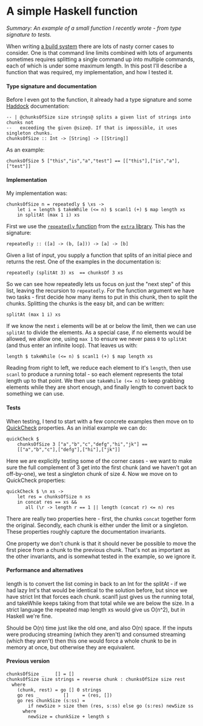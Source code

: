 # A simple Haskell function 

_Summary: An example of a small function I recently wrote - from type signature to tests._

When writing [a build system](https://github.com/snowleopard/shaking-up-ghc) there are lots of nasty corner cases to consider. One is that command line limits combined with lots of arguments sometimes requires splitting a single command up into multiple commands, each of which is under some maximum length. In this post I'll describe a function that was required, my implementation, and how I tested it.

#### Type signature and documentation

Before I even got to the function, it already had a type signature and some [Haddock](https://www.haskell.org/haddock/) documentation: 

    -- | @chunksOfSize size strings@ splits a given list of strings into chunks not
    --   exceeding the given @size@. If that is impossible, it uses singleton chunks.
    chunksOfSize :: Int -> [String] -> [[String]]

As an example:

    chunksOfSize 5 ["this","is","a","test"] == [["this"],["is","a"],["test"]]

#### Implementation

My implementation was:

    chunksOfSize n = repeatedly $ \xs ->
        let i = length $ takeWhile (<= n) $ scanl1 (+) $ map length xs
        in splitAt (max 1 i) xs

First we use the [`repeatedly` function](https://hackage.haskell.org/package/extra/docs/Data-List-Extra.html#v:repeatedly) from the [`extra` library](https://github.com/ndmitchell/extra). This has the signature:

    repeatedly :: ([a] -> (b, [a])) -> [a] -> [b]

Given a list of input, you supply a function that splits of an initial piece and returns the rest. One of the examples in the documentation is:

    repeatedly (splitAt 3) xs  == chunksOf 3 xs

So we can see how repeatedly lets us focus on just the "next step" of this list, leaving the recursion to `repeatedly`. For the function argument we have two tasks - first decide how many items to put in this chunk, then to split the chunks. Splitting the chunks is the easy bit, and can be written:

    splitAt (max 1 i) xs

If we know the next `i` elements will be at or below the limit, then we can use `splitAt` to divide the elements. As a special case, if no elements would be allowed, we allow one, using `max 1` to ensure we never pass `0` to `splitAt` (and thus enter an infinite loop). That leaves us with:

    length $ takeWhile (<= n) $ scanl1 (+) $ map length xs

Reading from right to left, we reduce each element to it's `length`, then use `scanl` to produce a running total - so each element represents the total length up to that point. We then use `takeWhile (<= n)` to keep grabbing elements while they are short enough, and finally length to convert back to something we can use.

#### Tests

When testing, I tend to start with a few concrete examples then move on to [QuickCheck](https://hackage.haskell.org/package/QuickCheck) properties. As an initial example we can do:

    quickCheck $
        chunksOfSize 3 ["a","b","c","defg","hi","jk"] ==
        [["a","b","c"],["defg"],["hi"],["jk"]]

Here we are explicitly testing some of the corner cases - we want to make sure the full complement of 3 get into the first chunk (and we haven't got an off-by-one), we test a singleton chunk of size 4. Now we move on to QuickCheck properties:

    quickCheck $ \n xs ->
        let res = chunksOfSize n xs
        in concat res == xs &&
           all (\r -> length r == 1 || length (concat r) <= n) res

There are really two properties here - first, the chunks `concat` together form the original. Secondly, each chunk is either under the limit or a singleton. These properties roughly capture the documentation invariants.

One property we don't chunk is that it should never be possible to move the first piece from a chunk to the previous chunk. That's not as important as the other invariants, and is somewhat tested in the example, so we ignore it.

#### Performance and alternatives


length is to convert the list coming in back to an Int for the splitAt - if we had lazy Int's that would be identical to the solution before, but since we have strict Int that forces each chunk. scanl1 just gives us the running total, and takeWhile keeps taking from that total while we are below the size. In a strict language the repeated map length xs would give us O(n^2), but in Haskell we're fine.

Should be O(n) time just like the old one, and also O(n) space. If the inputs were producing streaming (which they aren't) and consumed streaming (which they aren't) then this one would force a whole chunk to be in memory at once, but otherwise they are equivalent.





#### Previous version

    chunksOfSize _    [] = []
    chunksOfSize size strings = reverse chunk : chunksOfSize size rest
      where
        (chunk, rest) = go [] 0 strings
        go res _         []     = (res, [])
        go res chunkSize (s:ss) =
            if newSize > size then (res, s:ss) else go (s:res) newSize ss
          where
            newSize = chunkSize + length s

